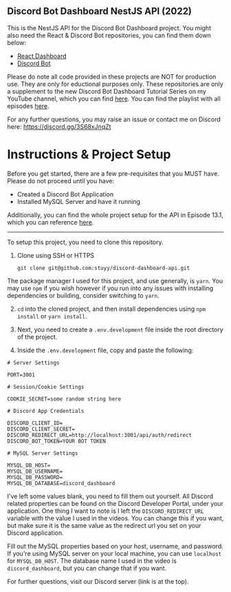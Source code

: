 ## Discord Bot Dashboard NestJS API (2022)

This is the NestJS API for the Discord Bot Dashboard project. You might also need the React & Discord Bot repositories, you can find them down below:

- [React Dashboard](https://github.com/stuyy/discord-dashboard-react)
- [Discord Bot](https://github.com/stuyy/discord-dashboard-bot)

Please do note all code provided in these projects are NOT for production use. They are only for eductional purposes only. These repositories are only a supplement to the new Discord Bot Dashboard Tutorial Series on my YouTube channel, which you can find [here](https://youtube.com/ansonthedeveloper). You can find the playlist with all episodes [here](https://www.youtube.com/playlist?list=PL_cUvD4qzbkyX4Wp8TAfjpttjUldDWJnp).

For any further questions, you may raise an issue or contact me on Discord here: https://discord.gg/3S68xJnqZt

# Instructions & Project Setup

Before you get started, there are a few pre-requisites that you MUST have. Please do not proceed until you have:

- Created a Discord Bot Application
- Installed MySQL Server and have it running

Additionally, you can find the whole project setup for the API in Episode 13.1, which you can reference [here](https://www.youtube.com/watch?v=jSd70thvbEg&list=PL_cUvD4qzbkyX4Wp8TAfjpttjUldDWJnp&index=20).

---

To setup this project, you need to clone this repository.

1. Clone using SSH or HTTPS

   `git clone git@github.com:stuyy/discord-dashboard-api.git`

The package manager I used for this project, and use generally, is `yarn`. You may use `npm` if you wish however if you run into any issues with installing dependencies or building, consider switching to `yarn`.

2. `cd` into the cloned project, and then install dependencies using `npm install` or `yarn install`.

3. Next, you need to create a `.env.development` file inside the root directory of the project.

4. Inside the `.env.development` file, copy and paste the following:

```
# Server Settings

PORT=3001

# Session/Cookie Settings

COOKIE_SECRET=some random string here

# Discord App Credentials

DISCORD_CLIENT_ID=
DISCORD_CLIENT_SECRET=
DISCORD_REDIRECT_URL=http://localhost:3001/api/auth/redirect
DISCORD_BOT_TOKEN=YOUR BOT TOKEN

# MySQL Server Settings

MYSQL_DB_HOST=
MYSQL_DB_USERNAME=
MYSQL_DB_PASSWORD=
MYSQL_DB_DATABASE=discord_dashboard
```

I've left some values blank, you need to fill them out yourself. All Discord related properties can be found on the Discord Developer Portal, under your application. One thing I want to note is I left the `DISCORD_REDIRECT_URL` variable with the value I used in the videos. You can change this if you want, but make sure it is the same value as the redirect url you set on your Discord application.

Fill out the MySQL properties based on your host, username, and password. If you're using MySQL server on your local machine, you can use `localhost` for `MYSQL_DB_HOST`. The database name I used in the video is `discord_dashboard`, but you can change that if you want.

For further questions, visit our Discord server (link is at the top).
